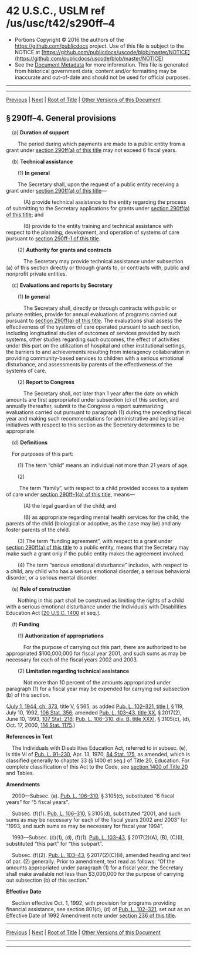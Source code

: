 ---
---

# 42 U.S.C., USLM ref /us/usc/t42/s290ff–4

* Portions Copyright © 2016 the authors of the https://github.com/publicdocs project.
  Use of this file is subject to the NOTICE at [https://github.com/publicdocs/uscode/blob/master/NOTICE](https://github.com/publicdocs/uscode/blob/master/NOTICE)
* See the [Document Metadata](././../../../../../..//README.md) for more information.
  This file is generated from historical government data; content and/or formatting may be inaccurate and out-of-date and should not be used for official purposes.

----------
----------

[Previous](./../../../../../..//us/usc/t42/ch6A/schIII–A/ptE/m__us_usc_t42_s290ff–3.md) | [Next](./../../../../../..//us/usc/t42/ch6A/schIII–A/ptF/m__us_usc_t42_ch6A_schIII–A_ptF.md) | [Root of Title](./../../../../../../) | [Other Versions of this Document](https://publicdocs.github.io/go/links?ns=uslm&ref=%2Fus%2Fusc%2Ft42%2Fs290ff%E2%80%934)

## § 290ff–4. General provisions

    (a) __Duration of support__ 

        The period during which payments are made to a public entity from a grant under [section 290ff(a) of this title][/us/usc/t42/s290ff/a] may not exceed 6 fiscal years.

    (b) __Technical assistance__ 

        (1) __In general__ 

        The Secretary shall, upon the request of a public entity receiving a grant under [section 290ff(a) of this title][/us/usc/t42/s290ff/a]—

            (A) provide technical assistance to the entity regarding the process of submitting to the Secretary applications for grants under [section 290ff(a) of this title][/us/usc/t42/s290ff/a]; and

            (B) provide to the entity training and technical assistance with respect to the planning, development, and operation of systems of care pursuant to [section 290ff–1 of this title][/us/usc/t42/s290ff–1].

        (2) __Authority for grants and contracts__ 

            The Secretary may provide technical assistance under subsection (a) of this section directly or through grants to, or contracts with, public and nonprofit private entities.

    (c) __Evaluations and reports by Secretary__ 

        (1) __In general__ 

            The Secretary shall, directly or through contracts with public or private entities, provide for annual evaluations of programs carried out pursuant to [section 290ff(a) of this title][/us/usc/t42/s290ff/a]. The evaluations shall assess the effectiveness of the systems of care operated pursuant to such section, including longitudinal studies of outcomes of services provided by such systems, other studies regarding such outcomes, the effect of activities under this part on the utilization of hospital and other institutional settings, the barriers to and achievements resulting from interagency collaboration in providing community-based services to children with a serious emotional disturbance, and assessments by parents of the effectiveness of the systems of care.

        (2) __Report to Congress__ 

            The Secretary shall, not later than 1 year after the date on which amounts are first appropriated under subsection (c) of this section, and annually thereafter, submit to the Congress a report summarizing evaluations carried out pursuant to paragraph (1) during the preceding fiscal year and making such recommendations for administrative and legislative initiatives with respect to this section as the Secretary determines to be appropriate.

    (d) __Definitions__ 

    For purposes of this part:

        (1) The term “child” means an individual not more than 21 years of age.

        (2)

         The term “family”, with respect to a child provided access to a system of care under [section 290ff–1(a) of this title][/us/usc/t42/s290ff–1/a], means—

            (A) the legal guardian of the child; and

            (B) as appropriate regarding mental health services for the child, the parents of the child (biological or adoptive, as the case may be) and any foster parents of the child.

        (3) The term “funding agreement”, with respect to a grant under [section 290ff(a) of this title][/us/usc/t42/s290ff/a] to a public entity, means that the Secretary may make such a grant only if the public entity makes the agreement involved.

        (4) The term “serious emotional disturbance” includes, with respect to a child, any child who has a serious emotional disorder, a serious behavioral disorder, or a serious mental disorder.

    (e) __Rule of construction__ 

        Nothing in this part shall be construed as limiting the rights of a child with a serious emotional disturbance under the Individuals with Disabilities Education Act \[[20 U.S.C. 1400][/us/usc/t20/s1400] et seq.\].

    (f) __Funding__ 

        (1) __Authorization of appropriations__ 

            For the purpose of carrying out this part, there are authorized to be appropriated $100,000,000 for fiscal year 2001, and such sums as may be necessary for each of the fiscal years 2002 and 2003.

        (2) __Limitation regarding technical assistance__ 

            Not more than 10 percent of the amounts appropriated under paragraph (1) for a fiscal year may be expended for carrying out subsection (b) of this section.

([July 1, 1944, ch. 373][/us/act/1944-07-01/ch373], title V, § 565, as added [Pub. L. 102–321, title I][/us/pl/102/321/tI], § 119, July 10, 1992, [106 Stat. 356][/us/stat/106/356]; amended [Pub. L. 103–43, title XX][/us/pl/103/43/tXX], § 2017(2), June 10, 1993, [107 Stat. 218][/us/stat/107/218]; [Pub. L. 106–310, div. B, title XXXI][/us/pl/106/310/dB/tXXXI], § 3105(c), (d), Oct. 17, 2000, [114 Stat. 1175][/us/stat/114/1175].)

 __References in Text__ 

    The Individuals with Disabilities Education Act, referred to in subsec. (e), is title VI of [Pub. L. 91–230][/us/pl/91/230], Apr. 13, 1970, [84 Stat. 175][/us/stat/84/175], as amended, which is classified generally to chapter 33 (§ 1400 et seq.) of Title 20, Education. For complete classification of this Act to the Code, see [section 1400 of Title 20][/us/usc/t20/s1400] and Tables.

 __Amendments__ 

    2000—Subsec. (a). [Pub. L. 106–310][/us/pl/106/310], § 3105(c), substituted “6 fiscal years” for “5 fiscal years”.

    Subsec. (f)(1). [Pub. L. 106–310][/us/pl/106/310], § 3105(d), substituted “2001, and such sums as may be necessary for each of the fiscal years 2002 and 2003” for “1993, and such sums as may be necessary for fiscal year 1994”.

    1993—Subsec. (c)(1), (d), (f)(1). [Pub. L. 103–43][/us/pl/103/43], § 2017(2)(A), (B), (C)(i), substituted “this part” for “this subpart”.

    Subsec. (f)(2). [Pub. L. 103–43][/us/pl/103/43], § 2017(2)(C)(ii), amended heading and text of par. (2) generally. Prior to amendment, text read as follows: “Of the amounts appropriated under paragraph (1) for a fiscal year, the Secretary shall make available not less than $3,000,000 for the purpose of carrying out subsection (b) of this section.”

 __Effective Date__ 

    Section effective Oct. 1, 1992, with provision for programs providing financial assistance, see section 801(c), (d) of [Pub. L. 102–321][/us/pl/102/321], set out as an Effective Date of 1992 Amendment note under [section 236 of this title][/us/usc/t42/s236].

----------

[Previous](./../../../../../..//us/usc/t42/ch6A/schIII–A/ptE/m__us_usc_t42_s290ff–3.md) | [Next](./../../../../../..//us/usc/t42/ch6A/schIII–A/ptF/m__us_usc_t42_ch6A_schIII–A_ptF.md) | [Root of Title](./../../../../../../) | [Other Versions of this Document](https://publicdocs.github.io/go/links?ns=uslm&ref=%2Fus%2Fusc%2Ft42%2Fs290ff%E2%80%934)

----------
----------

[/us/usc/t42/s290ff/a]: https://publicdocs.github.io/go/links?ns=uslm&ref=%2Fus%2Fusc%2Ft42%2Fs290ff%2Fa
[/us/usc/t42/s290ff/a]: https://publicdocs.github.io/go/links?ns=uslm&ref=%2Fus%2Fusc%2Ft42%2Fs290ff%2Fa
[/us/usc/t42/s290ff/a]: https://publicdocs.github.io/go/links?ns=uslm&ref=%2Fus%2Fusc%2Ft42%2Fs290ff%2Fa
[/us/usc/t42/s290ff–1]: https://publicdocs.github.io/go/links?ns=uslm&ref=%2Fus%2Fusc%2Ft42%2Fs290ff%E2%80%931
[/us/usc/t42/s290ff/a]: https://publicdocs.github.io/go/links?ns=uslm&ref=%2Fus%2Fusc%2Ft42%2Fs290ff%2Fa
[/us/usc/t42/s290ff–1/a]: https://publicdocs.github.io/go/links?ns=uslm&ref=%2Fus%2Fusc%2Ft42%2Fs290ff%E2%80%931%2Fa
[/us/usc/t42/s290ff/a]: https://publicdocs.github.io/go/links?ns=uslm&ref=%2Fus%2Fusc%2Ft42%2Fs290ff%2Fa
[/us/usc/t20/s1400]: https://publicdocs.github.io/go/links?ns=uslm&ref=%2Fus%2Fusc%2Ft20%2Fs1400
[/us/act/1944-07-01/ch373]: https://publicdocs.github.io/go/links?ns=uslm&ref=%2Fus%2Fact%2F1944-07-01%2Fch373
[/us/pl/102/321/tI]: https://publicdocs.github.io/go/links?ns=uslm&ref=%2Fus%2Fpl%2F102%2F321%2FtI
[/us/stat/106/356]: https://publicdocs.github.io/go/links?ns=uslm&ref=%2Fus%2Fstat%2F106%2F356
[/us/pl/103/43/tXX]: https://publicdocs.github.io/go/links?ns=uslm&ref=%2Fus%2Fpl%2F103%2F43%2FtXX
[/us/stat/107/218]: https://publicdocs.github.io/go/links?ns=uslm&ref=%2Fus%2Fstat%2F107%2F218
[/us/pl/106/310/dB/tXXXI]: https://publicdocs.github.io/go/links?ns=uslm&ref=%2Fus%2Fpl%2F106%2F310%2FdB%2FtXXXI
[/us/stat/114/1175]: https://publicdocs.github.io/go/links?ns=uslm&ref=%2Fus%2Fstat%2F114%2F1175
[/us/pl/91/230]: https://publicdocs.github.io/go/links?ns=uslm&ref=%2Fus%2Fpl%2F91%2F230
[/us/stat/84/175]: https://publicdocs.github.io/go/links?ns=uslm&ref=%2Fus%2Fstat%2F84%2F175
[/us/usc/t20/s1400]: https://publicdocs.github.io/go/links?ns=uslm&ref=%2Fus%2Fusc%2Ft20%2Fs1400
[/us/pl/106/310]: https://publicdocs.github.io/go/links?ns=uslm&ref=%2Fus%2Fpl%2F106%2F310
[/us/pl/106/310]: https://publicdocs.github.io/go/links?ns=uslm&ref=%2Fus%2Fpl%2F106%2F310
[/us/pl/103/43]: https://publicdocs.github.io/go/links?ns=uslm&ref=%2Fus%2Fpl%2F103%2F43
[/us/pl/103/43]: https://publicdocs.github.io/go/links?ns=uslm&ref=%2Fus%2Fpl%2F103%2F43
[/us/pl/102/321]: https://publicdocs.github.io/go/links?ns=uslm&ref=%2Fus%2Fpl%2F102%2F321
[/us/usc/t42/s236]: https://publicdocs.github.io/go/links?ns=uslm&ref=%2Fus%2Fusc%2Ft42%2Fs236


